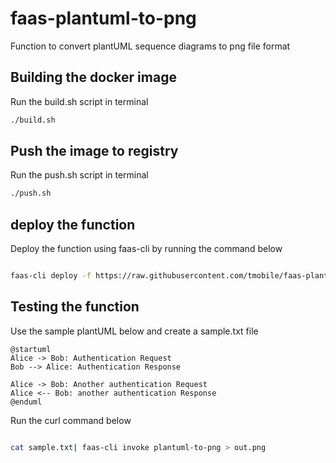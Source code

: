 # faas-plantuml-to-png

Function to convert plantUML sequence diagrams to png file format

## Building the docker image

Run the build.sh script in terminal

```sh
./build.sh
```

## Push the image to registry

Run the push.sh script in terminal

```sh
./push.sh
```

## deploy the function

Deploy the function using faas-cli by running the command below

```sh

faas-cli deploy -f https://raw.githubusercontent.com/tmobile/faas-plantuml-to-png/master/faas-plantutml-to-png.yml  --gateway http://docker.local:8080

```

## Testing the function

Use the sample plantUML below and create a sample.txt file

```text
@startuml
Alice -> Bob: Authentication Request
Bob --> Alice: Authentication Response

Alice -> Bob: Another authentication Request
Alice <-- Bob: another authentication Response
@enduml
```

Run the curl command below

```sh

cat sample.txt| faas-cli invoke plantuml-to-png > out.png

```